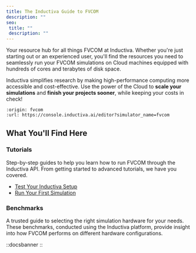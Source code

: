 ```yaml
---
title: The Inductiva Guide to FVCOM
description: ""
seo:
 title: ""
 description: ""
---
```


Your resource hub for all things FVCOM at Inductiva. Whether you're just starting out or an experienced user, you'll find the resources you need to seamlessly run your FVCOM simulations on Cloud machines equipped with hundreds of cores and terabytes of disk space.

Inductiva simplifies research by making high-performance computing more accessible and cost-effective. Use the power of the Cloud to **scale your simulations** and **finish your projects sooner**, while keeping your costs in check! 

```{python_editor}
:origin: fvcom
:url: https://console.inductiva.ai/editor?simulator_name=fvcom
```

## What You'll Find Here

### Tutorials
Step-by-step guides to help you learn how to run FVCOM through the Inductiva API. From getting started to advanced tutorials, we have you covered.

- [Test Your Inductiva Setup](/guides/fvcom/tutorials/setup-test)
- [Run Your First Simulation](/guides/fvcom/tutorials/quick-start)

### Benchmarks
A trusted guide to selecting the right simulation hardware for your needs. These benchmarks, conducted using the Inductiva platform, provide insight into how FVCOM performs on different hardware configurations.

::docsbanner
::
